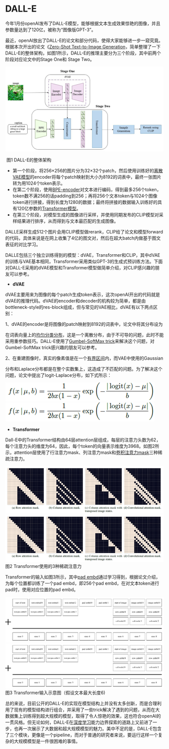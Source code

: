 <!--
 * @Author: jianzhnie
 * @Date: 2021-12-06 09:43:59
 * @LastEditTime: 2021-12-06 09:44:16
 * @LastEditors: jianzhnie
 * @Description: 
 * 
-->

# DALL-E

今年1月份openAI发布了DALL-E模型，能够根据文本生成效果惊艳的图像，并且参数量达到了120亿，被称为“图像版GPT-3”。

最近，openAI放出了DALL-E的论文和部分代码，使得大家能够进一步一窥究竟。根据本次开出的论文《[Zero-Shot Text-to-Image Generation]()，简单整理了一下DALL-E的整体架构，如图1所示，DALL-E的推理主要分为三个阶段，其中前两个阶段对应论文中的Stage One和 Stage Two。

![img](clip.assets/v2-9058b74d5a3aa63aebd8d4e1149f5e83_1440w.jpg)

​																	图1 DALL-E的整体架构

- 第一个阶段，将256×256的图片分为32×32个patch，然后使用训练好的[离散VAE模型]()的encoder将每个patch映射到大小为8192的词表中，最终一张图片转为用1024个token表示。
- 在第二个阶段，使用[BPE-encoder]()对文本进行编码，得到最多256个token，token数不满256的话padding到256；再将256个文本token与1024个图像token进行拼接，得到长度为1280的数据；最终将拼接的数据输入训练好的具有120亿参数的[Transformer模型]()。
- 在第三个阶段，对模型生成的图像进行采样，并使用同期发布的CLIP模型对采样结果进行排序，从而得到与文本最匹配的生成图像。

DALLE采样生成512个图片会用CLIP模型做rerank，CLIP给了论文和模型forward的代码，具体来说是在网上收集了4亿的图文对，然后在超大batch内做基于图文表征的对比学习。

DALLE包括三个独立训练得到的模型：dVAE，Transformer和CLIP，其中dVAE的训练与VAE基本相同，Transformer采用类似GPT-3的生成式预训练方法。下面对DALL-E采用的dVAE模型和Transformer模型做简单介绍，对CLIP感兴趣的朋友可以参考。

- **dVAE**

dVAE主要用来为图像的每个patch生成token表示，这次openAI开出的代码就是dVAE的推理代码。dVAE的encoder和decoder的机构较为简单，都是由bottleneck-style的res-block组成，但与常见的VAE相比，dVAE有以下两点区别：

1、dVAE的encoder是将图像的patch映射到8192的词表中，论文中将其分布设为

在词表向量上的[均匀分类分布]()，这是一个离散分布，由于不可导的问题，此时不能采用重参数技巧。DALL-E使用了[Gumbel-SoftMax trick]()来解决这个问题，对Gumbel-SoftMax trick感兴趣的朋友可以参考。

2、在重建图像时，真实的像素值是在一个[有界区间]()内，而VAE中使用的Gaussian

分布和Laplace分布都是在整个实数集上，这造成了不匹配的问题。为了解决这个问题，论文中提出了logit-Laplace分布，如下式所示：



![img](clip.assets/v2-f9467177341c842a1415bc815cd1da40_b.jpg)![img](clip.assets/v2-f9467177341c842a1415bc815cd1da40_1440w.jpg)



- **Transformer**

Dall-E中的Transformer结构由64层attention层组成，每层的注意力头数为62，每个注意力头的维度为64，因此，每个token的向量表示维度为3968。如图2所示，attention层使用了行注意力mask、列注意力mask和[卷积注意力mask]()三种稀疏注意力。

![img](clip.assets/v2-c5d07263f046757cd866c63ac8972eb4_b.jpg)![img](clip.assets/v2-c5d07263f046757cd866c63ac8972eb4_1440w.jpg)																							图2 Transformer使用的3种稀疏注意力

Transformer的输入如图3所示，其中[pad embd]()通过学习得到，根据论文介绍，为每个位置都训练了一个pad embd，即256个pad embd，在对文本token进行pad时，使用对应位置的pad embd。

![img](clip.assets/v2-f70f7f5a59d7735baaff70aca947911b_b.jpg)![img](clip.assets/v2-f70f7f5a59d7735baaff70aca947911b_1440w.jpg)																				图3 Transformer输入示意图（假设文本最大长度6)

总的来说，目前公开的DALL-E的实现在模型结构上并没有太多创新，而是合理利用了现有的模型结构进行组合，并采用了一些trick解决了遇到的问题，从而在大数据集上训练得到超大规模的模型，取得了令人惊艳的效果，这也符合openAI的一贯风格。但无论如何，DALL-E在[深度学习](https://www.zhihu.com/search?q=深度学习&search_source=Entity&hybrid_search_source=Entity&hybrid_search_extra={"sourceType"%3A"answer"%2C"sourceId"%3A"1764970196"})能力边界探索的道路上又前进了一步，也再一次展示了大数据和超大规模模型的魅力。美中不足的是，DALL-E包含了三个模块，更像是一个pipeline，而对于普通的研究者来说，要运行这样一个复杂的大规模模型是一件很困难的事情。
